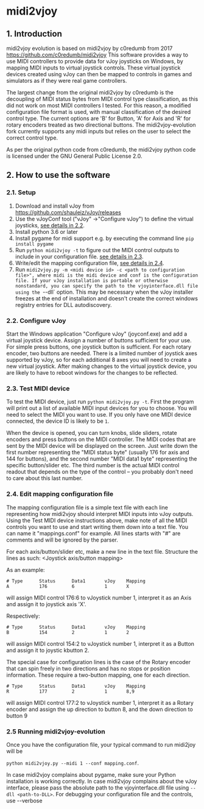 # midi2vjoy

## 1. Introduction

midi2vjoy evolution is based on midi2vjoy by c0redumb from 2017 https://github.com/c0redumb/midi2vjoy 
This software provides a way to use MIDI controllers to provide data for vJoy joysticks on Windows, by mapping MIDI inputs to virtual joystick controls.
These virtual joystick devices created using vJoy can then be mapped to controls in games and simulators as if they were real game controllers.

The largest change from the original midi2vjoy by c0redumb is the decoupling of MIDI status bytes from MIDI control type classification, as this did not work on most MIDI controllers I tested. For this reason, a modified configuration file format is used, with manual classification of the desired control type. The current options are 'B' for Button, 'A' for Axis and 'R' for rotary encoders treated as two directional buttons.
The midi2vjoy-evolution fork currently supports any midi inputs but relies on the user to select the correct control type.

As per the original python code from c0redumb, the midi2vjoy python code is licensed under the GNU General Public License 2.0.

## 2. How to use the software

### 2.1. Setup

1. Download and install vJoy from https://github.com/shauleiz/vJoy/releases
2. Use the vJoyConf tool ("vJoy" ->"Configure vJoy") to define the virtual joysticks, [see details in 2.2](#22-configure-vjoy).
3. Install python 3.6 or later
4. Install pygame for midi support e.g. by executing the command line `pip install pygame`
4. Run `python midi2vjoy -t` to figure out the MIDI control outputs to include in your configuration file. [see details in 2.3](#23-test-midi-device).
5. Write/edit the mapping configuration file, [see details in 2.4](#24-edit-mapping-configuration-file).
6. Run `midi2vjoy.py -m <midi device id> -c <path to configuration file>", where midi is the midi device and conf is the configuration file. If your vJoy installation is portable or otherwise nonstandard, you can specify the path to the vjoyinterface.dll file using the `--dll` option. This may be necessary when the vJoy installer freezes at the end of installation and doesn't create the correct windows registry entries for DLL autodiscovery.

### 2.2. Configure vJoy

Start the Windows application "Configure vJoy" (joyconf.exe) and add a virtual joystick device. Assign a number of buttons sufficient for your use. For simple press buttons, one joystick button is sufficient. For each rotary encoder, two buttons are needed.
There is a limited number of joystick axes supported by vJoy, so for each additional 8 axes you will need to create a new virtual joystick. After making changes to the virtual joystick device, you are likely to have to reboot windows for the changes to be reflected.

### 2.3. Test MIDI device

To test the MIDI device, just run `python midi2vjoy.py -t`. First the program will print out a list of available MIDI input devices for you to choose. You will need to select the MIDI you want to use. If you only have one MIDI device connected, the device ID is likely to be `1`.

When the device is opened, you can turn knobs, slide sliders, rotate encoders and press buttons on the MIDI controller. The MIDI codes that are sent by the MIDI device will be displayed on the screen. Just write down the first number representing the "MIDI status byte" (usually 176 for axis and 144 for buttons), and the second number "MIDI data1 byte" representing the specific button/slider etc. The third number is the actual MIDI control readout that depends on the type of the control – you probably don't need to care about this last number.

### 2.4. Edit mapping configuration file

The mapping configuration file is a simple text file with each line representing how midi2vjoy should interpret MIDI inputs into vJoy outputs.
Using the Test MIDI device instructions above, make note of all the MIDI controls you want to use and start writing them down into a text file. You can name it "mappings.conf" for example. All lines starts with "#" are comments and will be ignored by the parser.

For each axis/button/slider etc, make a new line in the text file. Structure the lines as such:
<control type>		<MIDI status number>		<MIDI data1 number>		<vJoy number>		<Joystick axis/button mapping>

As an example:
```
# Type		Status		Data1		vJoy	Mapping
A			176			6			1		X
```
will assign MIDI control 176:6 to vJoystick number 1, interpret it as an Axis and assign it to joystick axis 'X'. 

Respectively:
```
# Type		Status		Data1		vJoy	Mapping
B			154			2			1		2
```
will assign MIDI control 154:2 to vJoystick number 1, interpret it as a Button and assign it to joystic kbutton 2.

The special case for configuration lines is the case of the Rotary encoder that can spin freely in two directions and has no stops or position information. These require a two-button mapping, one for each direction.
```
# Type		Status		Data1		vJoy	Mapping
R			177			2			1		8,9
```
will assign MIDI control 177:2 to vJoystick number 1, interpret it as a Rotary encoder and assign the up direction to button 8, and the down direction to button 9

### 2.5 Running midi2vjoy-evolution

Once you have the configuration file, your typical command to run midi2joy will be 

`python midi2vjoy.py --midi 1 --conf mapping.conf`.

In case midi2vjoy complains about pygame, make sure your Python installation is working correctly.
In case midi2vjoy complains about the vJoy interface, please pass the absolute path to the vjoyinterface.dll file using `--dll <path-to-DLL>`.
For debugging your configuration file and the controls, use --verbose
